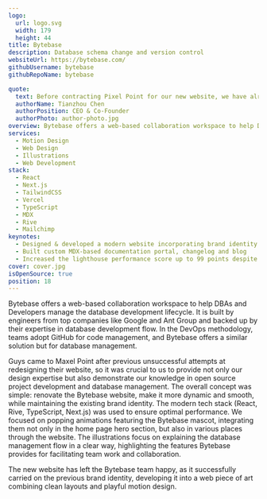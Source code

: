 ```yaml
---
logo:
  url: logo.svg
  width: 179
  height: 44
title: Bytebase
description: Database schema change and version control
websiteUrl: https://bytebase.com/
githubUsername: bytebase
githubRepoName: bytebase

quote:
  text: Before contracting Pixel Point for our new website, we have already failed 2 times working with other agencies. Lesson learned is to build a website for a DevTool company, the design partner needs to understand developers. Turns out Pixel Point has far exceeded our expectation, they are developers, understand open source and in particular, our database domain, of course, they are top-notch designers. The result, a new website impressed every one of us.
  authorName: Tianzhou Chen
  authorPosition: CEO & Co-Founder
  authorPhoto: author-photo.jpg
overview: Bytebase offers a web-based collaboration workspace to help DBAs and Developers manage the database development lifecycle. It is built by engineers from top companies like Google and Ant Group and backed up by their expertise in database development flow. In the DevOps methodology, teams adopt GitHub for code management, and Bytebase offers a similar solution but for database management.
services:
  - Motion Design
  - Web Design
  - Illustrations
  - Web Development
stack:
  - React
  - Next.js
  - TailwindCSS
  - Vercel
  - TypeScript
  - MDX
  - Rive
  - Mailchimp
keynotes:
  - Designed & developed a modern website incorporating brand identity
  - Built custom MDX-based documentation portal, changelog and blog
  - Increased the lighthouse performance score up to 99 points despite animation-heavy pages
cover: cover.jpg
isOpenSource: true
position: 18
---
```


Bytebase offers a web-based collaboration workspace to help DBAs and Developers manage the database development lifecycle. It is built by engineers from top companies like Google and Ant Group and backed up by their expertise in database development flow. In the DevOps methodology, teams adopt GitHub for code management, and Bytebase offers a similar solution but for database management.

Guys came to Maxel Point after previous unsuccessful attempts at redesigning their website, so it was crucial to us to provide not only our design expertise but also demonstrate our knowledge in open source project development and database management. The overall concept was simple: renovate the Bytebase website, make it more dynamic and smooth, while maintaining the existing brand identity. The modern tech stack (React, Rive, TypeScript, Next.js) was used to ensure optimal performance. We focused on popping animations featuring the Bytebase mascot, integrating them not only in the home page hero section, but also in various places through the website. The illustrations focus on explaining the database management flow in a clear way, highlighting the features Bytebase provides for facilitating team work and collaboration.

The new website has left the Bytebase team happy, as it successfully carried on the previous brand identity, developing it into a web piece of art combining clean layouts and playful motion design.
